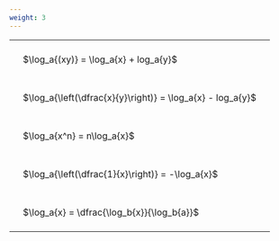 ```yaml
---
weight: 3
---
```


<style type="text/css">
#T_32186 th.col_heading {
  text-align: left;
  font-size: 1em;
}
#T_32186 td {
  text-align: left;
  font-size: 1em;
  padding: 1.5em;
}
</style>
<table id="T_32186">
  <thead>
  </thead>
  <tbody>
    <tr>
      <td id="T_32186_row0_col0" class="data row0 col0" >$\log_a{(xy)} = \log_a{x} + log_a{y}$</td>
    </tr>
    <tr>
      <td id="T_32186_row1_col0" class="data row1 col0" >$\log_a{\left(\dfrac{x}{y}\right)} = \log_a{x} - log_a{y}$</td>
    </tr>
    <tr>
      <td id="T_32186_row2_col0" class="data row2 col0" >$\log_a{x^n} = n\log_a{x}$</td>
    </tr>
    <tr>
      <td id="T_32186_row3_col0" class="data row3 col0" >$\log_a{\left(\dfrac{1}{x}\right)} = -\log_a{x}$</td>
    </tr>
    <tr>
      <td id="T_32186_row4_col0" class="data row4 col0" >$\log_a{x} = \dfrac{\log_b{x}}{\log_b{a}}$</td>
    </tr>
  </tbody>
</table>
